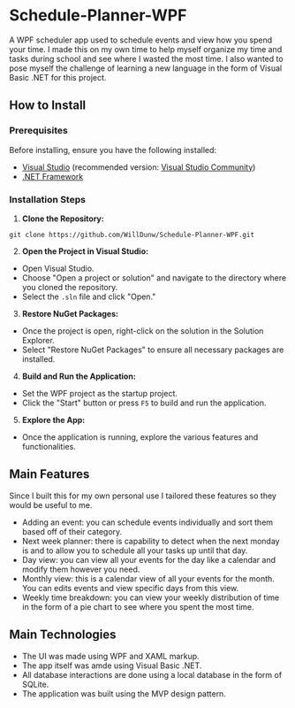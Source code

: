 # Schedule-Planner-WPF
A WPF scheduler app used to schedule events and view how you spend your time.
I made this on my own time to help myself organize my time and tasks during school and see where I wasted the most time.
I also wanted to pose myself the challenge of learning a new language in the form of Visual Basic .NET for this project.

## How to Install

### Prerequisites
Before installing, ensure you have the following installed:
- [Visual Studio](https://visualstudio.microsoft.com/) (recommended version: [Visual Studio Community](https://visualstudio.microsoft.com/vs/community/))
- [.NET Framework](https://dotnet.microsoft.com/download/dotnet-framework)

### Installation Steps

1. **Clone the Repository:**

`git clone https://github.com/WillDunw/Schedule-Planner-WPF.git`

2. **Open the Project in Visual Studio:**
- Open Visual Studio.
- Choose "Open a project or solution" and navigate to the directory where you cloned the repository.
- Select the `.sln` file and click "Open."

3. **Restore NuGet Packages:**
- Once the project is open, right-click on the solution in the Solution Explorer.
- Select "Restore NuGet Packages" to ensure all necessary packages are installed.

4. **Build and Run the Application:**
- Set the WPF project as the startup project.
- Click the "Start" button or press `F5` to build and run the application.

5. **Explore the App:**
- Once the application is running, explore the various features and functionalities.

## Main Features

Since I built this for my own personal use I tailored these features so they would be useful to me.

- Adding an event: you can schedule events individually and sort them based off of their category.
- Next week planner: there is capability to detect when the next monday is and to allow you to schedule all your tasks up until that day.
- Day view: you can view all your events for the day like a calendar and modify them however you need.
- Monthly view: this is a calendar view of all your events for the month. You can edits events and view specific days from this view.
- Weekly time breakdown: you can view your weekly distribution of time in the form of a pie chart to see where you spent the most time.

## Main Technologies

- The UI was made using WPF and XAML markup.
- The app itself was amde using Visual Basic .NET.
- All database interactions are done using a local database in the form of SQLite.
- The application was built using the MVP design pattern.
